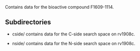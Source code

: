 Contains data for the bioactive compound F1609-1114.

## Subdirectories

- cside/ contains data for the C-side search space on rv1908c.

- nside/ contains data for the N-side search space on rv1908c.

